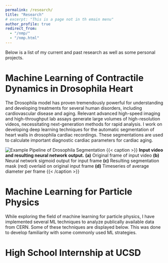 ```yaml
---
permalink: /research/
title: "Research"
# excerpt: "This is a page not in th emain menu"
author_profile: true
redirect_from: 
  - "/nmp/"
  - "/nmp.html"
---
```


Below is a list of my current and past research as well as some personal projects.

Machine Learning of Contractile Dynamics in Drosophila Heart
======
The Drosophila model has proven tremendously powerful for understanding and developing treatments for several human disorders, including cardiovascular disease and aging. Relevant advanced high-speed imaging and high-throughput lab assays generate large volumes of high-resolution videos, necessitating next-generation methods for rapid analysis. I work on developing deep learning techniques for the automatic segmentation of heart walls in drosophila cardiac recordings. These segmentations are used to calculate important diagnostic cardiac parameters for cardiac aging. 


![Example Pipeline of Drosophila Segmentation](/images/sitegif.gif)
{{< caption >}} **Input video and resulting neural network output.** **(a)** Original frame of input video **(b)** Neural network sigmoid output for input frame **(c)** Resulting segmentation mask (red) overlaid on original input frame **(d)** Timeseries of average diameter per frame {{< /caption >}}

Machine Learning for Particle Physics
======
While exploring the field of machine learning for particle physics, I have implemented several ML techniques to analyze publically available data from CERN. Some of these techniques are displayed below. This was done to develop familiarity with some commonly used ML strategies. 

<!-- add visuals (Basic Autoencoder, GAN, TSNE, ViT) -->

High School Internship at UCSD
======

